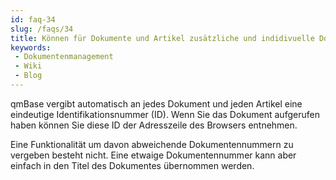 ```yaml
---
id: faq-34
slug: /faqs/34
title: Können für Dokumente und Artikel zusätzliche und indidivuelle Dokumentennummern vergeben werden
keywords:
 - Dokumentenmanagement
 - Wiki
 - Blog
---
```

qmBase vergibt automatisch an jedes Dokument und jeden Artikel eine eindeutige Identifikationsnummer (ID). Wenn Sie das Dokument aufgerufen haben können Sie diese ID der Adresszeile des Browsers entnehmen. 

Eine Funktionalität um davon abweichende Dokumentennummern zu vergeben besteht nicht. Eine etwaige Dokumentennummer kann aber einfach in den Titel des Dokumentes übernommen werden. 